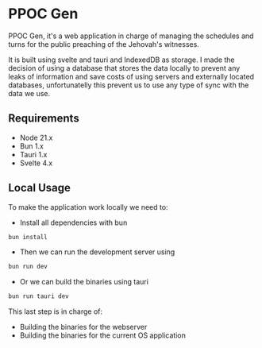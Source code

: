 # PPOC Gen

PPOC Gen, it's a web application in charge of managing the schedules and turns for the public preaching of the Jehovah's witnesses.


It is built using svelte and tauri and IndexedDB as storage. I made the decision of using a database that stores the data locally to prevent any leaks of information and save costs of using servers and externally located databases, unfortunatelly this prevent us to use any type of sync with the data we use.


## Requirements

- Node 21.x
- Bun 1.x
- Tauri 1.x
- Svelte 4.x

## Local Usage

To make the application work locally we need to:

- Install all dependencies with bun
```bash
bun install
```

- Then we can run the development server using
```bash
bun run dev
```

- Or we can build the binaries using tauri
```bash
bun run tauri dev
```

This last step is in charge of:

- Building the binaries for the webserver
- Building the binaries for the current OS application